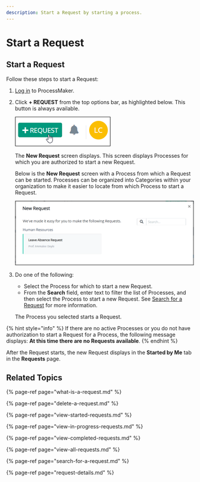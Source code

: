 ```yaml
---
description: Start a Request by starting a process.
---
```


# Start a Request

## Start a Request

Follow these steps to start a Request:

1. [Log in](../log-in.md#log-in) to ProcessMaker.
2. Click **+ REQUEST** from the top options bar, as highlighted below.  This button is always available.

   ![](../../.gitbook/assets/+-request-button-highlighted.png)

   The **New Request** screen displays. This screen displays Processes for which you are authorized to start a new Request.

   Below is the **New Request** screen with a Process from which a Request can be started. Processes can be organized into Categories within your organization to make it easier to locate from which Process to start a Request.  

   ![](../../.gitbook/assets/new-request-screen-requests.png)

3. Do one of the following:

   * Select the Process for which to start a new Request.
   * From the **Search** field, enter text to filter the list of Processes, and then select the Process to start a new Request. See [Search for a Request](search-for-a-request.md) for more information.

   The Process you selected starts a Request.

{% hint style="info" %}
If there are no active Processes or you do not have authorization to start a Request for a Process, the following message displays: **At this time there are no Requests available**.
{% endhint %}

After the Request starts, the new Request displays in the **Started by Me** tab in the **Requests** page.

## Related Topics

{% page-ref page="what-is-a-request.md" %}

{% page-ref page="delete-a-request.md" %}

{% page-ref page="view-started-requests.md" %}

{% page-ref page="view-in-progress-requests.md" %}

{% page-ref page="view-completed-requests.md" %}

{% page-ref page="view-all-requests.md" %}

{% page-ref page="search-for-a-request.md" %}

{% page-ref page="request-details.md" %}

